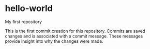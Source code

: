 # hello-world
My first repository

This is the first commit creation for this repository. 
Commits are saved changes and is associated with a commit message.
These messages provide insight into why the changes were made.
